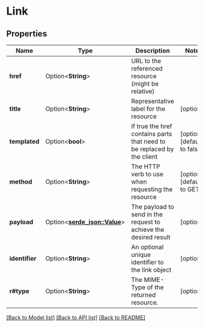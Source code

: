 # Link

## Properties

Name | Type | Description | Notes
------------ | ------------- | ------------- | -------------
**href** | Option<**String**> | URL to the referenced resource (might be relative) | 
**title** | Option<**String**> | Representative label for the resource | [optional]
**templated** | Option<**bool**> | If true the href contains parts that need to be replaced by the client | [optional][default to false]
**method** | Option<**String**> | The HTTP verb to use when requesting the resource | [optional][default to GET]
**payload** | Option<[**serde_json::Value**](.md)> | The payload to send in the request to achieve the desired result | [optional]
**identifier** | Option<**String**> | An optional unique identifier to the link object | [optional]
**r#type** | Option<**String**> | The MIME-Type of the returned resource. | [optional]

[[Back to Model list]](../README.md#documentation-for-models) [[Back to API list]](../README.md#documentation-for-api-endpoints) [[Back to README]](../README.md)


